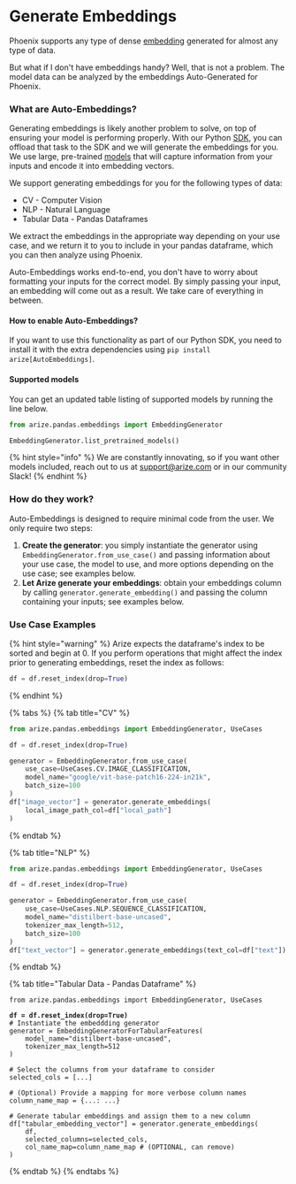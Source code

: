 # Generate Embeddings

Phoenix supports any type of dense [embedding](https://github.com/Arize-ai/phoenix/blob/d52ecee031c738d48fcab70adadb8613e0d61949/docs/inferences/use-cases-inferences/embeddings-analysis.md) generated for almost any type of data.

But what if I don't have embeddings handy? Well, that is not a problem. The model data can be analyzed by the embeddings Auto-Generated for Phoenix.

### What are Auto-Embeddings?

Generating embeddings is likely another problem to solve, on top of ensuring your model is performing properly. With our Python [SDK](https://app.gitbook.com/s/-MAlgpMyBRcl2qFZRQ67/machine-learning/api-reference-ml/python-sdk/arize.pandas/autoembeddings#the-embeddinggenerator-class), you can offload that task to the SDK and we will generate the embeddings for you. We use large, pre-trained [models](https://github.com/Arize-ai/phoenix/blob/main/docs/inferences/how-to-inferences/broken-reference/README.md) that will capture information from your inputs and encode it into embedding vectors.

We support generating embeddings for you for the following types of data:

* CV - Computer Vision
* NLP - Natural Language
* Tabular Data - Pandas Dataframes

We extract the embeddings in the appropriate way depending on your use case, and we return it to you to include in your pandas dataframe, which you can then analyze using Phoenix.

Auto-Embeddings works end-to-end, you don't have to worry about formatting your inputs for the correct model. By simply passing your input, an embedding will come out as a result. We take care of everything in between.

#### How to enable Auto-Embeddings?

If you want to use this functionality as part of our Python SDK, you need to install it with the extra dependencies using `pip install arize[AutoEmbeddings]`.

#### Supported models

You can get an updated table listing of supported models by running the line below.

```python
from arize.pandas.embeddings import EmbeddingGenerator

EmbeddingGenerator.list_pretrained_models()
```

{% hint style="info" %}
We are constantly innovating, so if you want other models included, reach out to us at support@arize.com or in our community Slack!
{% endhint %}

### How do they work?

Auto-Embeddings is designed to require minimal code from the user. We only require two steps:

1. **Create the generator**: you simply instantiate the generator using `EmbeddingGenerator.from_use_case()` and passing information about your use case, the model to use, and more options depending on the use case; see examples below.
2. **Let Arize generate your embeddings**: obtain your embeddings column by calling `generator.generate_embedding()` and passing the column containing your inputs; see examples below.

### Use Case Examples

{% hint style="warning" %}
Arize expects the dataframe's index to be sorted and begin at 0. If you perform operations that might affect the index prior to generating embeddings, reset the index as follows:

```python
df = df.reset_index(drop=True)
```
{% endhint %}

{% tabs %}
{% tab title="CV" %}
```python
from arize.pandas.embeddings import EmbeddingGenerator, UseCases

df = df.reset_index(drop=True)

generator = EmbeddingGenerator.from_use_case(
    use_case=UseCases.CV.IMAGE_CLASSIFICATION,
    model_name="google/vit-base-patch16-224-in21k",
    batch_size=100
)
df["image_vector"] = generator.generate_embeddings(
    local_image_path_col=df["local_path"]
)
```
{% endtab %}

{% tab title="NLP" %}
```python
from arize.pandas.embeddings import EmbeddingGenerator, UseCases

df = df.reset_index(drop=True)

generator = EmbeddingGenerator.from_use_case(
    use_case=UseCases.NLP.SEQUENCE_CLASSIFICATION,
    model_name="distilbert-base-uncased",
    tokenizer_max_length=512,
    batch_size=100
)
df["text_vector"] = generator.generate_embeddings(text_col=df["text"])
```
{% endtab %}

{% tab title="Tabular Data - Pandas Dataframe" %}
<pre class="language-python"><code class="lang-python">from arize.pandas.embeddings import EmbeddingGenerator, UseCases

<strong>df = df.reset_index(drop=True)
</strong># Instantiate the embeddding generator
generator = EmbeddingGeneratorForTabularFeatures(
    model_name="distilbert-base-uncased",
    tokenizer_max_length=512
)

# Select the columns from your dataframe to consider
selected_cols = [...]

# (Optional) Provide a mapping for more verbose column names
column_name_map = {...: ...}

# Generate tabular embeddings and assign them to a new column
df["tabular_embedding_vector"] = generator.generate_embeddings(
    df,
    selected_columns=selected_cols,
    col_name_map=column_name_map # (OPTIONAL, can remove)
)
</code></pre>
{% endtab %}
{% endtabs %}
